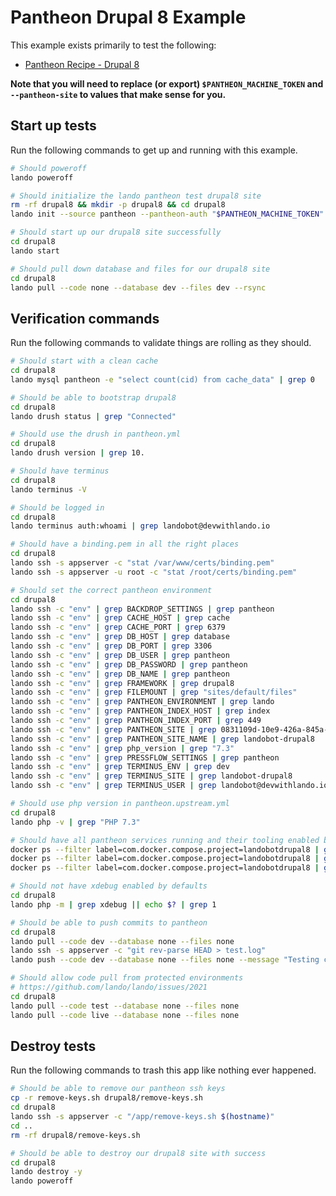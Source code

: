 Pantheon Drupal 8 Example
=========================

This example exists primarily to test the following:

* [Pantheon Recipe - Drupal 8](https://docs.devwithlando.io/tutorials/pantheon.html)

**Note that you will need to replace (or export) `$PANTHEON_MACHINE_TOKEN` and `--pantheon-site` to values that make sense for you.**

Start up tests
--------------

Run the following commands to get up and running with this example.

```bash
# Should poweroff
lando poweroff

# Should initialize the lando pantheon test drupal8 site
rm -rf drupal8 && mkdir -p drupal8 && cd drupal8
lando init --source pantheon --pantheon-auth "$PANTHEON_MACHINE_TOKEN" --pantheon-site landobot-drupal8

# Should start up our drupal8 site successfully
cd drupal8
lando start

# Should pull down database and files for our drupal8 site
cd drupal8
lando pull --code none --database dev --files dev --rsync
```

Verification commands
---------------------

Run the following commands to validate things are rolling as they should.

```bash
# Should start with a clean cache
cd drupal8
lando mysql pantheon -e "select count(cid) from cache_data" | grep 0

# Should be able to bootstrap drupal8
cd drupal8
lando drush status | grep "Connected"

# Should use the drush in pantheon.yml
cd drupal8
lando drush version | grep 10.

# Should have terminus
cd drupal8
lando terminus -V

# Should be logged in
cd drupal8
lando terminus auth:whoami | grep landobot@devwithlando.io

# Should have a binding.pem in all the right places
cd drupal8
lando ssh -s appserver -c "stat /var/www/certs/binding.pem"
lando ssh -s appserver -u root -c "stat /root/certs/binding.pem"

# Should set the correct pantheon environment
cd drupal8
lando ssh -c "env" | grep BACKDROP_SETTINGS | grep pantheon
lando ssh -c "env" | grep CACHE_HOST | grep cache
lando ssh -c "env" | grep CACHE_PORT | grep 6379
lando ssh -c "env" | grep DB_HOST | grep database
lando ssh -c "env" | grep DB_PORT | grep 3306
lando ssh -c "env" | grep DB_USER | grep pantheon
lando ssh -c "env" | grep DB_PASSWORD | grep pantheon
lando ssh -c "env" | grep DB_NAME | grep pantheon
lando ssh -c "env" | grep FRAMEWORK | grep drupal8
lando ssh -c "env" | grep FILEMOUNT | grep "sites/default/files"
lando ssh -c "env" | grep PANTHEON_ENVIRONMENT | grep lando
lando ssh -c "env" | grep PANTHEON_INDEX_HOST | grep index
lando ssh -c "env" | grep PANTHEON_INDEX_PORT | grep 449
lando ssh -c "env" | grep PANTHEON_SITE | grep 0831109d-10e9-426a-845a-e8396554acfa
lando ssh -c "env" | grep PANTHEON_SITE_NAME | grep landobot-drupal8
lando ssh -c "env" | grep php_version | grep "7.3"
lando ssh -c "env" | grep PRESSFLOW_SETTINGS | grep pantheon
lando ssh -c "env" | grep TERMINUS_ENV | grep dev
lando ssh -c "env" | grep TERMINUS_SITE | grep landobot-drupal8
lando ssh -c "env" | grep TERMINUS_USER | grep landobot@devwithlando.io

# Should use php version in pantheon.upstream.yml
cd drupal8
lando php -v | grep "PHP 7.3"

# Should have all pantheon services running and their tooling enabled by defaults
docker ps --filter label=com.docker.compose.project=landobotdrupal8 | grep landobotdrupal8_appserver_nginx_1
docker ps --filter label=com.docker.compose.project=landobotdrupal8 | grep landobotdrupal8_appserver_1
docker ps --filter label=com.docker.compose.project=landobotdrupal8 | grep landobotdrupal8_database_1

# Should not have xdebug enabled by defaults
cd drupal8
lando php -m | grep xdebug || echo $? | grep 1

# Should be able to push commits to pantheon
cd drupal8
lando pull --code dev --database none --files none
lando ssh -s appserver -c "git rev-parse HEAD > test.log"
lando push --code dev --database none --files none --message "Testing commit $(git rev-parse HEAD)"

# Should allow code pull from protected environments
# https://github.com/lando/lando/issues/2021
cd drupal8
lando pull --code test --database none --files none
lando pull --code live --database none --files none
```

Destroy tests
-------------

Run the following commands to trash this app like nothing ever happened.

```bash
# Should be able to remove our pantheon ssh keys
cp -r remove-keys.sh drupal8/remove-keys.sh
cd drupal8
lando ssh -s appserver -c "/app/remove-keys.sh $(hostname)"
cd ..
rm -rf drupal8/remove-keys.sh

# Should be able to destroy our drupal8 site with success
cd drupal8
lando destroy -y
lando poweroff
```
